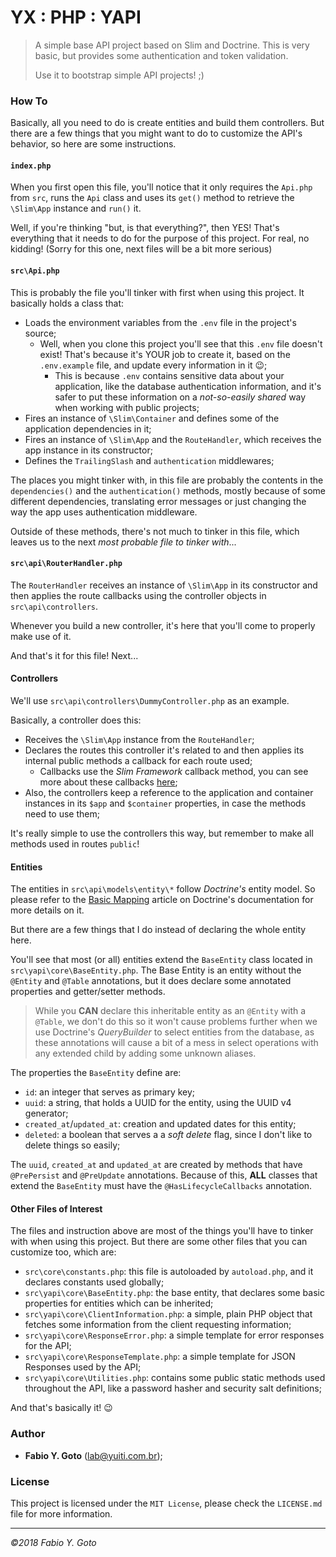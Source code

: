 YX : PHP : YAPI
===============

> A simple base API project based on Slim and Doctrine. This is very basic, but provides some authentication and token validation.
> 
> Use it to bootstrap simple API projects! ;)

### How To

Basically, all you need to do is create entities and build them controllers. But there are a few things that you might want to do to customize the API's behavior, so here are some instructions.

#### `index.php`

When you first open this file, you'll notice that it only requires the `Api.php` from `src`, runs the `Api` class and uses its `get()` method to retrieve the `\Slim\App` instance and `run()` it.

Well, if you're thinking "but, is that everything?", then YES! That's everything that it needs to do for the purpose of this project. For real, no kidding! (Sorry for this one, next files will be a bit more serious)

#### `src\Api.php`

This is probably the file you'll tinker with first when using this project. It basically holds a class that:

- Loads the environment variables from the `.env` file in the project's source;
    - Well, when you clone this project you'll see that this `.env` file doesn't exist! That's because it's YOUR job to create it, based on the `.env.example` file, and update every information in it :wink:;
        - This is because `.env` contains sensitive data about your application, like the database authentication information, and it's safer to put these information on a _not-so-easily shared_ way when working with public projects;
- Fires an instance of `\Slim\Container` and defines some of the application dependencies in it;
- Fires an instance of `\Slim\App` and the `RouteHandler`, which receives the app instance in its constructor;
- Defines the `TrailingSlash` and `authentication` middlewares;

The places you might tinker with, in this file are probably the contents in the `dependencies()` and the `authentication()` methods, mostly because of some different dependencies, translating error messages or just changing the way the app uses authentication middleware.

Outside of these methods, there's not much to tinker in this file, which leaves us to the next _most probable file to tinker with_...

#### `src\api\RouterHandler.php`

The `RouterHandler` receives an instance of `\Slim\App` in its constructor and then applies the route callbacks using the controller objects in `src\api\controllers`.

Whenever you build a new controller, it's here that you'll come to properly make use of it.

And that's it for this file! Next...

#### Controllers

We'll use `src\api\controllers\DummyController.php` as an example.

Basically, a controller does this:

- Receives the `\Slim\App` instance from the `RouteHandler`;
- Declares the routes this controller it's related to and then applies its internal public methods a callback for each route used;
    - Callbacks use the _Slim Framework_ callback method, you can see more about these callbacks [here](https://www.slimframework.com/docs/v3/tutorial/first-app.html);
- Also, the controllers keep a reference to the application and container instances in its `$app` and `$container` properties, in case the methods need to use them;

It's really simple to use the controllers this way, but remember to make all methods used in routes `public`!

#### Entities

The entities in `src\api\models\entity\*` follow _Doctrine's_ entity model. So please refer to the [Basic Mapping](http://docs.doctrine-project.org/projects/doctrine-orm/en/latest/reference/basic-mapping.html) article on Doctrine's documentation for more details on it.

But there are a few things that I do instead of declaring the whole entity here.

You'll see that most (or all) entities extend the `BaseEntity` class located in `src\yapi\core\BaseEntity.php`. The Base Entity is an entity without the `@Entity` and `@Table` annotations, but it does declare some annotated properties and getter/setter methods.

> While you **CAN** declare this inheritable entity as an `@Entity` with a `@Table`, we don't do this so it won't cause problems further when we use Doctrine's _QueryBuilder_ to select entities from the database, as these annotations will cause a bit of a mess in select operations with any extended child by adding some unknown aliases.

The properties the `BaseEntity` define are:

- `id`: an integer that serves as primary key;
- `uuid`: a string, that holds a UUID for the entity, using the UUID v4 generator;
- `created_at`/`updated_at`: creation and updated dates for this entity;
- `deleted`: a boolean that serves a a _soft delete_ flag, since I don't like to delete things so easily;

The `uuid`, `created_at` and `updated_at` are created by methods that have `@PrePersist` and `@PreUpdate` annotations. Because of this, **ALL** classes that extend the `BaseEntity` must have the `@HasLifecycleCallbacks` annotation.

#### Other Files of Interest

The files and instruction above are most of the things you'll have to tinker with when using this project. But there are some other files that you can customize too, which are:

- `src\core\constants.php`: this file is autoloaded by `autoload.php`, and it declares constants used globally;
- `src\yapi\core\BaseEntity.php`: the base entity, that declares some basic properties for entities which can be inherited;
- `src\yapi\core\ClientInformation.php`: a simple, plain PHP object that fetches some information from the client requesting information;
- `src\yapi\core\ResponseError.php`: a simple template for error responses for the API;
- `src\yapi\core\ResponseTemplate.php`: a simple template for JSON Responses used by the API;
- `src\yapi\core\Utilities.php`: contains some public static methods used throughout the API, like a password hasher and security salt definitions;

And that's basically it! :wink:

### Author

- **Fabio Y. Goto** ([lab@yuiti.com.br](mailto:lab@yuiti.com.br));

### License

This project is licensed under the `MIT License`, please check the `LICENSE.md` file for more information.

-----

_©2018 Fabio Y. Goto_